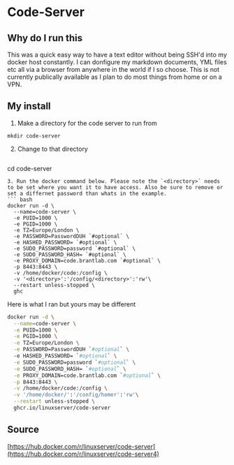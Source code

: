 # Code-Server

## Why do I run this
This was a quick easy way to have a text editor without being SSH'd into my docker host constantly. I can donfigure my markdown documents, YML files etc all via a browser from anywhere in the world if I so choose. This is not currently publically available as I plan to do most things from home or on a VPN.

## My install
1. Make a directory for the code server to run from 
  ```
  mkdir code-server
  ```
2. Change to that directory  
   ```
  cd code-server
  ```
3. Run the docker command below. Please note the `<directory>` needs to be set where you want it to have access. Also be sure to remove or set a differnet password than whats in the example.
  ``` bash
  docker run -d \
    --name=code-server \
    -e PUID=1000 \
    -e PGID=1000 \
    -e TZ=Europe/London \
    -e PASSWORD=PasswordDUH `#optional` \ 
    -e HASHED_PASSWORD= `#optional` \
    -e SUDO_PASSWORD=password `#optional` \
    -e SUDO_PASSWORD_HASH= `#optional` \
    -e PROXY_DOMAIN=code.brantlab.com `#optional` \
    -p 8443:8443 \
    -v /home/docker/code:/config \
    -v '<directory>':'/config/<directory>':'rw'\
    --restart unless-stopped \
    ghc
  ```
Here is what I ran but yours may be different
  ``` bash
  docker run -d \
    --name=code-server \
    -e PUID=1000 \
    -e PGID=1000 \
    -e TZ=Europe/London \
    -e PASSWORD=PasswordDUH `#optional` \ 
    -e HASHED_PASSWORD= `#optional` \
    -e SUDO_PASSWORD=password `#optional` \
    -e SUDO_PASSWORD_HASH= `#optional` \
    -e PROXY_DOMAIN=code.brantlab.com `#optional` \
    -p 8443:8443 \
    -v /home/docker/code:/config \
    -v '/home/docker/':'/config/homer':'rw'\
    --restart unless-stopped \
    ghcr.io/linuxserver/code-server
  ```

## Source

[https://hub.docker.com/r/linuxserver/code-server](https://hub.docker.com/r/linuxserver/code-server4)